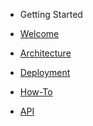 <!-- docs/_sidebar.md -->

* Getting Started

* [Welcome](/README.md)
* [Architecture](/architecture/README.md)
* [Deployment](/deployment/README.md)
* [How-To](/how-to/README.md)
* [API](/api/README.md)
